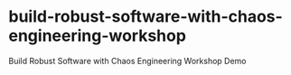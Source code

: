 # build-robust-software-with-chaos-engineering-workshop
Build Robust Software with Chaos Engineering Workshop Demo

